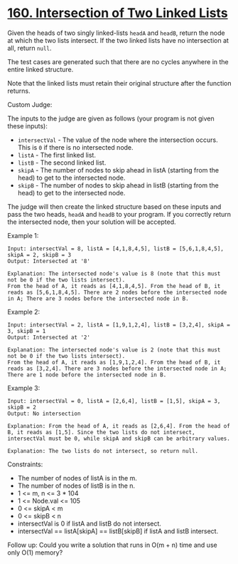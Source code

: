 # [160. Intersection of Two Linked Lists](https://leetcode.com/problems/intersection-of-two-linked-lists/)
 
Given the heads of two singly linked-lists `headA` and `headB`, return the node at which the two lists intersect. If the two linked lists have no intersection at all, return `null`.


The test cases are generated such that there are no cycles anywhere in the entire linked structure.

Note that the linked lists must retain their original structure after the function returns.

Custom Judge:

The inputs to the judge are given as follows (your program is not given these inputs):

* `intersectVal` - The value of the node where the intersection occurs. This is `0` if there is no intersected node.
* `listA` - The first linked list.
* `listB` - The second linked list.
* `skipA` - The number of nodes to skip ahead in listA (starting from the head) to get to the intersected node.
* `skipB` - The number of nodes to skip ahead in listB (starting from the head) to get to the intersected node.

The judge will then create the linked structure based on these inputs and pass the two heads, `headA` and `headB` to your program. If you correctly return the intersected node, then your solution will be accepted.


Example 1:

    Input: intersectVal = 8, listA = [4,1,8,4,5], listB = [5,6,1,8,4,5], skipA = 2, skipB = 3
    Output: Intersected at '8'

    Explanation: The intersected node's value is 8 (note that this must not be 0 if the two lists intersect).
    From the head of A, it reads as [4,1,8,4,5]. From the head of B, it reads as [5,6,1,8,4,5]. There are 2 nodes before the intersected node in A; There are 3 nodes before the intersected node in B.

Example 2:

    Input: intersectVal = 2, listA = [1,9,1,2,4], listB = [3,2,4], skipA = 3, skipB = 1
    Output: Intersected at '2'

    Explanation: The intersected node's value is 2 (note that this must not be 0 if the two lists intersect).
    From the head of A, it reads as [1,9,1,2,4]. From the head of B, it reads as [3,2,4]. There are 3 nodes before the intersected node in A; There are 1 node before the intersected node in B.

Example 3:

    Input: intersectVal = 0, listA = [2,6,4], listB = [1,5], skipA = 3, skipB = 2
    Output: No intersection

    Explanation: From the head of A, it reads as [2,6,4]. From the head of B, it reads as [1,5]. Since the two lists do not intersect, intersectVal must be 0, while skipA and skipB can be arbitrary values.

    Explanation: The two lists do not intersect, so return null.
 

Constraints:

* The number of nodes of listA is in the m.
* The number of nodes of listB is in the n.
* 1 <= m, n <= 3 * 104
* 1 <= Node.val <= 105
* 0 <= skipA < m
* 0 <= skipB < n
* intersectVal is 0 if listA and listB do not intersect.
* intersectVal == listA[skipA] == listB[skipB] if listA and listB intersect.
 

Follow up: Could you write a solution that runs in O(m + n) time and use only O(1) memory?